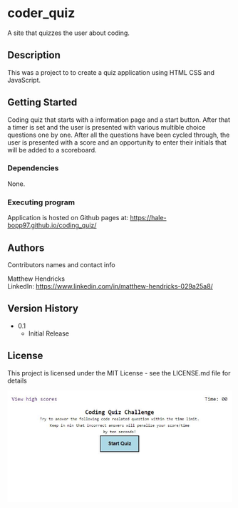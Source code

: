 # coder_quiz

A site that quizzes the user about coding.

## Description

This was a project to to create a quiz application using HTML CSS and JavaScript.

## Getting Started

Coding quiz that starts with a information page and a start button. After that a timer is set and the user is presented with various multible choice questions one by one. After all the questions have been cycled through, the user is presented with a score and an opportunity to enter their initials that will be added to a scoreboard.

### Dependencies

None.

### Executing program

Application is hosted on Github pages at: https://hale-bopp97.github.io/coding_quiz/

## Authors

Contributors names and contact info

Matthew Hendricks  
LinkedIn: https://www.linkedin.com/in/matthew-hendricks-029a25a8/

## Version History

* 0.1
    * Initial Release

## License

This project is licensed under the MIT License - see the LICENSE.md file for details

![screen capture of site](https://github.com/hale-bopp97/coding_quiz/blob/main/assets/images/Capture.JPG?raw=true)